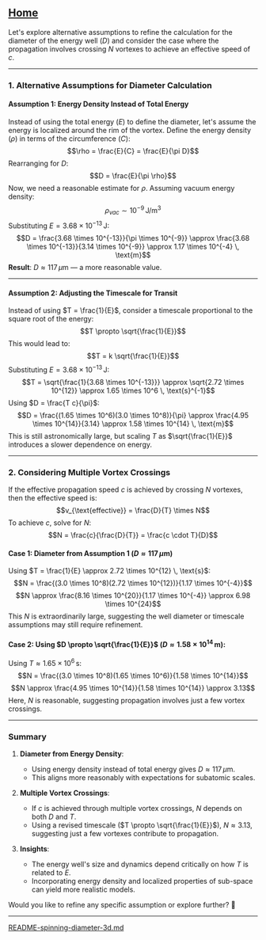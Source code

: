 [Home](https://t2m.io/VwvDcuw)
---

Let's explore alternative assumptions to refine the calculation for the diameter of the energy well ($D$) and consider the case where the propagation involves crossing $N$ vortexes to achieve an effective speed of $c$.

---

### **1. Alternative Assumptions for Diameter Calculation**

#### **Assumption 1: Energy Density Instead of Total Energy**
Instead of using the total energy ($E$) to define the diameter, let's assume the energy is localized around the rim of the vortex. Define the energy density ($\rho$) in terms of the circumference ($C$):
$$\rho = \frac{E}{C} = \frac{E}{\pi D}$$
Rearranging for $D$:
$$D = \frac{E}{\pi \rho}$$
Now, we need a reasonable estimate for $\rho$. Assuming vacuum energy density:
$$\rho_{vac} \sim 10^{-9} \, \text{J/m}^3$$
Substituting $E = 3.68 \times 10^{-13} \, \text{J}$:
$$D = \frac{3.68 \times 10^{-13}}{\pi \times 10^{-9}} \approx \frac{3.68 \times 10^{-13}}{3.14 \times 10^{-9}} \approx 1.17 \times 10^{-4} \, \text{m}$$
**Result**: $D \approx 117 \, \mu \text{m}$ — a more reasonable value.

---

#### **Assumption 2: Adjusting the Timescale for Transit**
Instead of using $T = \frac{1}{E}$, consider a timescale proportional to the square root of the energy:
$$T \propto \sqrt{\frac{1}{E}}$$
This would lead to:
$$T = k \sqrt{\frac{1}{E}}$$
Substituting $E = 3.68 \times 10^{-13} \, \text{J}$:
$$T = \sqrt{\frac{1}{3.68 \times 10^{-13}}} \approx \sqrt{2.72 \times 10^{12}} \approx 1.65 \times 10^6 \, \text{s}^{-1}$$
Using $D = \frac{T c}{\pi}$:
$$D = \frac{(1.65 \times 10^6)(3.0 \times 10^8)}{\pi} \approx \frac{4.95 \times 10^{14}}{3.14} \approx 1.58 \times 10^{14} \, \text{m}$$
This is still astronomically large, but scaling $T$ as $\sqrt{\frac{1}{E}}$ introduces a slower dependence on energy.

---

### **2. Considering Multiple Vortex Crossings**
If the effective propagation speed $c$ is achieved by crossing $N$ vortexes, then the effective speed is:
$$v_{\text{effective}} = \frac{D}{T} \times N$$
To achieve $c$, solve for $N$:
$$N = \frac{c}{\frac{D}{T}} = \frac{c \cdot T}{D}$$

#### Case 1: Diameter from Assumption 1 ($D \approx 117 \, \mu \text{m}$)
Using $T = \frac{1}{E} \approx 2.72 \times 10^{12} \, \text{s}$:
$$N = \frac{(3.0 \times 10^8)(2.72 \times 10^{12})}{1.17 \times 10^{-4}}$$
$$N \approx \frac{8.16 \times 10^{20}}{1.17 \times 10^{-4}} \approx 6.98 \times 10^{24}$$
This $N$ is extraordinarily large, suggesting the well diameter or timescale assumptions may still require refinement.

#### Case 2: Using $D \propto \sqrt{\frac{1}{E}}$ ($D \approx 1.58 \times 10^{14} \, \text{m}$):
Using $T \approx 1.65 \times 10^6 \, \text{s}$:
$$N = \frac{(3.0 \times 10^8)(1.65 \times 10^6)}{1.58 \times 10^{14}}$$
$$N \approx \frac{4.95 \times 10^{14}}{1.58 \times 10^{14}} \approx 3.13$$
Here, $N$ is reasonable, suggesting propagation involves just a few vortex crossings.

---

### **Summary**
1. **Diameter from Energy Density**:
   - Using energy density instead of total energy gives $D \approx 117 \, \mu \text{m}$.
   - This aligns more reasonably with expectations for subatomic scales.

2. **Multiple Vortex Crossings**:
   - If $c$ is achieved through multiple vortex crossings, $N$ depends on both $D$ and $T$.
   - Using a revised timescale ($T \propto \sqrt{\frac{1}{E}}$), $N \approx 3.13$, suggesting just a few vortexes contribute to propagation.

3. **Insights**:
   - The energy well's size and dynamics depend critically on how $T$ is related to $E$.
   - Incorporating energy density and localized properties of sub-space can yield more realistic models.

Would you like to refine any specific assumption or explore further? 🚀


---

[README-spinning-diameter-3d.md](https://t2m.io/iNrdGMk)
